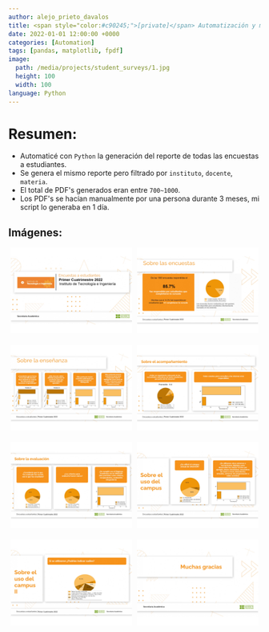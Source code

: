 ```yaml
---
author: alejo_prieto_davalos
title: <span style="color:#c90245;">[private]</span> Automatización y métricas de encuestas estudiantiles de la Universidad
date: 2022-01-01 12:00:00 +0000
categories: [Automation]
tags: [pandas, matplotlib, fpdf]
image:
  path: /media/projects/student_surveys/1.jpg
  height: 100
  width: 100
language: Python
---
```


# Resumen:
- Automaticé con `Python` la generación del reporte de todas las encuestas a estudiantes.
- Se genera el mismo reporte pero filtrado por `instituto`, `docente`, `materia`.
- El total de PDF's generados eran entre `700~1000`.
- Los PDF's se hacían manualmente por una persona durante 3 meses, mi script lo generaba en 1 día.


## Imágenes:
<div style="display: flex; flex-wrap: wrap; justify-content: space-around;">
  <div style="flex-basis: 48%; max-width: 300px; margin-bottom: 20px; text-align: justify;">
    <img src="/media/projects/student_surveys/1.jpg" alt="Image 1" style="max-width: 300px; width: 100%; height: auto;">
  </div>

  <div style="flex-basis: 48%; max-width: 300px; margin-bottom: 20px; text-align: justify;">
    <img src="/media/projects/student_surveys/2.jpg" alt="Image 2" style="max-width: 300px; width: 100%; height: auto;">
  </div>
</div>

<div style="display: flex; flex-wrap: wrap; justify-content: space-around;">
  <div style="flex-basis: 48%; max-width: 300px; margin-bottom: 20px; text-align: justify;">
    <img src="/media/projects/student_surveys/3.jpg" alt="Image 3" style="max-width: 300px; width: 100%; height: auto;">
  </div>

  <div style="flex-basis: 48%; max-width: 300px; margin-bottom: 20px; text-align: justify;">
    <img src="/media/projects/student_surveys/4.jpg" alt="Image 4" style="max-width: 300px; width: 100%; height: auto;">
  </div>
</div>

<div style="display: flex; flex-wrap: wrap; justify-content: space-around;">
  <div style="flex-basis: 48%; max-width: 300px; margin-bottom: 20px; text-align: justify;">
    <img src="/media/projects/student_surveys/5.jpg" alt="Image 5" style="max-width: 300px; width: 100%; height: auto;">
  </div>

  <div style="flex-basis: 48%; max-width: 300px; margin-bottom: 20px; text-align: justify;">
    <img src="/media/projects/student_surveys/6.jpg" alt="Image 6" style="max-width: 300px; width: 100%; height: auto;">
  </div>
</div>

<div style="display: flex; flex-wrap: wrap; justify-content: space-around;">
  <div style="flex-basis: 48%; max-width: 300px; margin-bottom: 20px; text-align: justify;">
    <img src="/media/projects/student_surveys/7.jpg" alt="Image 7" style="max-width: 300px; width: 100%; height: auto;">
  </div>

  <div style="flex-basis: 48%; max-width: 300px; margin-bottom: 20px; text-align: justify;">
    <img src="/media/projects/student_surveys/8.jpg" alt="Image 8" style="max-width: 300px; width: 100%; height: auto;">
  </div>
</div>
